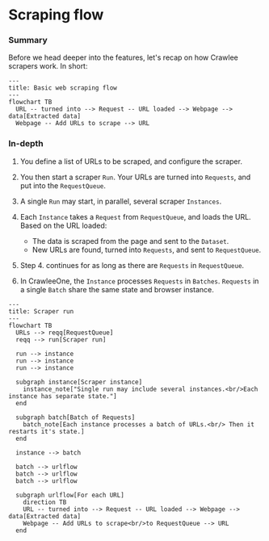 # Scraping flow

### Summary

Before we head deeper into the features, let's recap on how Crawlee scrapers work. In short:

```mermaid
---
title: Basic web scraping flow
---
flowchart TB
  URL -- turned into --> Request -- URL loaded --> Webpage --> data[Extracted data]
  Webpage -- Add URLs to scrape --> URL
```

### In-depth

1. You define a list of URLs to be scraped, and configure the scraper.

2. You then start a scraper `Run`. Your URLs are turned into `Requests`, and put into the `RequestQueue`.

3. A single `Run` may start, in parallel, several scraper `Instances`.

4. Each `Instance` takes a `Request` from `RequestQueue`, and loads the URL. Based on the URL loaded:

   - The data is scraped from the page and sent to the `Dataset`.
   - New URLs are found, turned into `Requests`, and sent to `RequestQueue`.

5. Step 4. continues for as long as there are `Requests` in `RequestQueue`.

6. In CrawleeOne, the `Instance` processes `Requests` in `Batches`. `Requests` in a single `Batch` share the same state and browser instance.

```mermaid
---
title: Scraper run
---
flowchart TB
  URLs --> reqq[RequestQueue]
  reqq --> run[Scraper run]

  run --> instance
  run --> instance
  run --> instance

  subgraph instance[Scraper instance]
    instance_note["Single run may include several instances.<br/>Each instance has separate state."]
  end

  subgraph batch[Batch of Requests]
    batch_note[Each instance processes a batch of URLs.<br/> Then it restarts it's state.]
  end

  instance --> batch

  batch --> urlflow
  batch --> urlflow
  batch --> urlflow

  subgraph urlflow[For each URL]
    direction TB
    URL -- turned into --> Request -- URL loaded --> Webpage --> data[Extracted data]
    Webpage -- Add URLs to scrape<br/>to RequestQueue --> URL
  end
```
